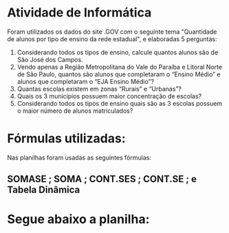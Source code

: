 # Atividade de Informática
Foram utilizados os dados do site .GOV com o seguinte tema "Quantidade de alunos por tipo de ensino da rede estadual", e elaboradas 5 perguntas:
1) Considerando todos os tipos de ensino, calcule quantos alunos são de São José dos Campos.
2) Vendo apenas a Região Metropolitana do Vale do Paraíba e Litoral Norte de São Paulo, quantos são alunos que completaram o “Ensino Médio” e alunos que completaram o “EJA Ensino Médio”?
3) Quantas escolas existem em zonas “Rurais” e “Urbanas”?
4) Quais os 3 municípios possuem maior concentração de escolas?
5) Considerando todos os tipos de ensino quais são as 3 escolas possuem o maior número de alunos matriculados?
# Fórmulas utilizadas:
Nas planilhas foram usadas as seguintes fórmulas:
## SOMASE ; SOMA ; CONT.SES ; CONT.SE ; e Tabela Dinâmica
# Segue abaixo a planilha:
